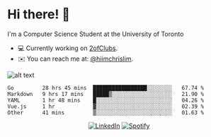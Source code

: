 # Hi there! 👋
I'm a Computer Science Student at the University of Toronto

- 💻 Currently working on [2ofClubs](https://github.com/2ofClubsApp).
- ✉️ You can reach me at: [@hiimchrislim](mailto:hello@hiimchrislim.co).

![alt text](https://user-images.githubusercontent.com/24628243/87171758-22f18c00-c2a1-11ea-9d8d-2777e59004b4.png "2ofClubs Logo")

<!--START_SECTION:waka-->
```text
Go         28 hrs 45 mins  █████████████████░░░░░░░░   67.74 % 
Markdown   9 hrs 17 mins   █████▒░░░░░░░░░░░░░░░░░░░   21.90 % 
YAML       1 hr 48 mins    █░░░░░░░░░░░░░░░░░░░░░░░░   04.26 % 
Vue.js     1 hr            ▓░░░░░░░░░░░░░░░░░░░░░░░░   02.39 % 
Other      41 mins         ▒░░░░░░░░░░░░░░░░░░░░░░░░   01.63 % 
```
<!--END_SECTION:waka-->

<div align="center">
<a href="https://www.linkedin.com/in/hiimchrislim" target="_blank"><img src="https://img.shields.io/badge/LinkedIn-%230077B5.svg?&style=flat-square&logo=linkedin&logoColor=white" alt="LinkedIn"></a>
<a href="https://open.spotify.com/user/clim1231" target="_blank"><img src="https://img.shields.io/badge/Spotify-%231ED760.svg?&style=flat-square&logo=spotify&logoColor=white" alt="Spotify"></a>

</div>
